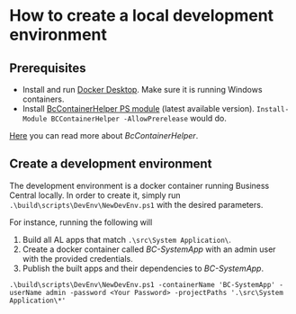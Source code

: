 # How to create a local development environment

## Prerequisites
- Install and run [Docker Desktop](https://docs.docker.com/desktop/install/windows-install/). Make sure it is running Windows containers.
- Install [BcContainerHelper PS module](https://www.powershellgallery.com/packages/BcContainerHelper) (latest available version).
`Install-Module BCContainerHelper -AllowPrerelease` would do.

[Here](https://github.com/microsoft/navcontainerhelper) you can read more about *BcContainerHelper*.

## Create a development environment

The development environment is a docker container running Business Central locally.
In order to create it, simply run `.\build\scripts\DevEnv\NewDevEnv.ps1` with the desired parameters.

For instance, running the following will
1. Build all AL apps that match `.\src\System Application\`.
1. Create a docker container called _BC-SystemApp_ with an admin user with the provided credentials.
1. Publish the built apps and their dependencies to _BC-SystemApp_.

```
.\build\scripts\DevEnv\NewDevEnv.ps1 -containerName 'BC-SystemApp' -userName admin -password <Your Password> -projectPaths '.\src\System Application\*'
```
